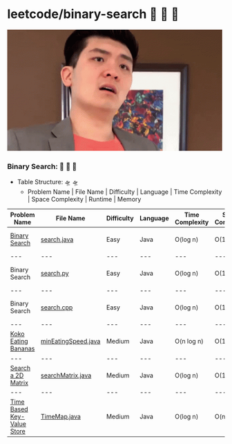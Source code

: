 # leetcode/binary-search :space_invader:	:space_invader:	:space_invader:	
![](https://github.com/guillermobermejo/leetcode/blob/main/f.gif)
### Binary Search: :space_invader:	:space_invader:	:space_invader:	
- Table Structure: :flying_saucer: :flying_saucer:
  - Problem Name | File Name | Difficulty | Language | Time Complexity | Space Complexity | Runtime | Memory

|Problem Name|File Name|Difficulty|Language|Time Complexity|Space Complexity|Runtime|Memory|
|---|---|---|---|---|---|---|---|
|[Binary Search](https://leetcode.com/problems/binary-search/)|[search.java](https://github.com/guillermobermejo/leetcode/blob/main/binary-search/search.java)|Easy|Java|O(log n)|O(1)|0ms<br/>(Beats 100%)|45.68mb<br/>(Beats 19.53%)|
|---|---|---|---|---|---|---|---|
|Binary Search|[search.py](https://github.com/guillermobermejo/leetcode/blob/main/binary-search/search.py)|Easy|Java|O(log n)|O(1)|183ms<br/>(Beats 92.58%)|18.1mb<br/>(Beats 83.90%)|
|---|---|---|---|---|---|---|---|
|Binary Search|[search.cpp](https://github.com/guillermobermejo/leetcode/blob/main/binary-search/search.cpp)|Easy|Java|O(log n)|O(1)|14ms<br/>(Beats 98.93%)|30mb<br/>(Beats 22.84%)|
|---|---|---|---|---|---|---|---|
|[Koko Eating Bananas](https://leetcode.com/problems/koko-eating-bananas/)|[minEatingSpeed.java](https://github.com/guillermobermejo/leetcode/blob/main/binary-search/minEatingSpeed.java)|Medium|Java|O(n log n)|O(1)|27ms<br/>(Beats 36.15%)|44.9mb<br/>(Beats 50.27%)|
|---|---|---|---|---|---|---|---|
|[Search a 2D Matrix](https://leetcode.com/problems/search-a-2d-matrix/)|[searchMatrix.java](https://github.com/guillermobermejo/leetcode/blob/main/binary-search/searchMatrix.java)|Medium|Java|O(log n)|O(1)|0ms<br/>(Beats 100%)|41.7mb<br/>(Beats 52.13%)|
|---|---|---|---|---|---|---|---|
|[Time Based Key-Value Store](https://leetcode.com/problems/time-based-key-value-store/)|[TimeMap.java](https://github.com/guillermobermejo/leetcode/blob/main/binary-search/TimeMap.java)|Medium|Java|O(log n)|O(n)|131ms<br/>(Beats 91.78%)|119.9mb<br/>(Beats 46.87%)|
